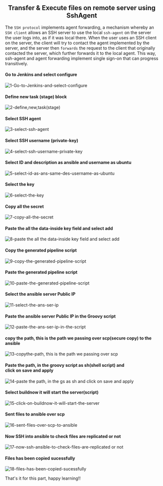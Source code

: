<div align="center">

## Transfer & Execute files on remote server using SshAgent
  
</div>

The `SSH protocol` implements agent forwarding, a mechanism whereby an `SSH client` allows an SSH server to use the local `ssh-agent` on the server the user logs into, as if it was local there. When the user uses an SSH client on the server, the client will try to contact the agent implemented by the server, and the server then `forwards` the request to the client that originally contacted the server, which further forwards it to the local agent. This way, ssh-agent and agent forwarding implement single sign-on that can progress transitively.

#### Go to Jenkins and select configure

![1-Go-to-Jenkins-and-select-configure](https://user-images.githubusercontent.com/58173938/197098191-c399d4a0-2d57-4d04-bed9-53a1c81da4ca.png)

#### Define new task (stage) block

![2-define,new,task(stage)](https://user-images.githubusercontent.com/58173938/197098486-e5b7fbec-215d-49fe-a294-d960968579b0.png)

#### Select SSH agent

![3-select-ssh-agent](https://user-images.githubusercontent.com/58173938/197098662-969f3490-50a9-45aa-852d-e25c6d40d31a.png)

#### Select SSH username (private-key)

![4-select-ssh-username-private-key](https://user-images.githubusercontent.com/58173938/197098807-801aed73-fbf8-41ef-8fac-8c41b8ae563a.png)

#### Select ID and description as ansible and username as ubuntu

![5-select-id-as-ans-same-des-username-as-ubuntu](https://user-images.githubusercontent.com/58173938/197098990-3f70d043-a268-4b02-b7fb-b4c528a2111f.png)

#### Select the key

![6-select-the-key](https://user-images.githubusercontent.com/58173938/197099292-8e2687d1-cd1f-430b-b4eb-e4c1e50e57c7.png)

#### Copy all the secret

![7-copy-all-the-secret](https://user-images.githubusercontent.com/58173938/197099370-9f1ee08c-ac0c-4c07-9f89-be654e2900f7.png)

#### Paste the all the data-inside key field and select add

![8-paste the all the data-inside key field and select add](https://user-images.githubusercontent.com/58173938/197099488-a842ecab-8055-4824-82f0-1c86318f0ee4.png)

#### Copy the generated pipeline script

![9-copy-the-generated-pipeline-script](https://user-images.githubusercontent.com/58173938/197099660-2c31367b-e41e-4177-9f3f-4fe0bcd5cdc6.png)

#### Paste the generated pipeline script

![10-paste-the-generated-pipeline-script](https://user-images.githubusercontent.com/58173938/197099749-f5dfde90-0b15-480e-8927-0a18d9cd2cd5.png)

#### Select the ansible server Public IP

![11-select-the-ans-ser-ip](https://user-images.githubusercontent.com/58173938/197099906-27aae10f-c086-4528-9ca5-2e1017b44073.png)

#### Paste the ansible server Public IP in the Groovy script

![12-paste-the-ans-ser-ip-in-the-script](https://user-images.githubusercontent.com/58173938/197100014-42ac6550-cfeb-4eee-b875-136faa3ad3ff.png)

#### copy the path, this is the path we passing over scp(secure copy) to the ansible

![13-copythe-path, this is the path we passing over scp](https://user-images.githubusercontent.com/58173938/197100245-7fd7530b-e21d-4c18-b761-ca810c863c8b.png)

#### Paste the path, in the groovy script as sh(shell script) and <br>click on save and apply

![14-paste the path, in the gs as sh and click on save and apply](https://user-images.githubusercontent.com/58173938/197100409-dbb18ba2-398a-496a-b542-2460878cda8c.png)


#### Select buildnow it will start the server(script)

![15-click-on-buildnow-it-will-start-the-server](https://user-images.githubusercontent.com/58173938/197100624-ab90bc07-027e-4b58-8d52-a91ebe26635d.png)

#### Sent files to ansible over scp 

![16-sent-files-over-scp-to-ansible](https://user-images.githubusercontent.com/58173938/197100975-22278ca1-c804-45bb-beab-c30bb6aaca0f.png)

#### Now SSH into ansible to check files are replicated or not

![17-now-ssh-ansible-to-check-files-are-replicated or not](https://user-images.githubusercontent.com/58173938/197101216-7075f240-79f1-474b-b8e8-65a8e1fd7c39.png)

#### Files has been copied sucessfully

![18-files-has-been-copied-sucessfully](https://user-images.githubusercontent.com/58173938/197101246-2c65bd82-de9a-43bd-a79a-bd8abee35eb5.png)

That's it for this part, happy learning!!

